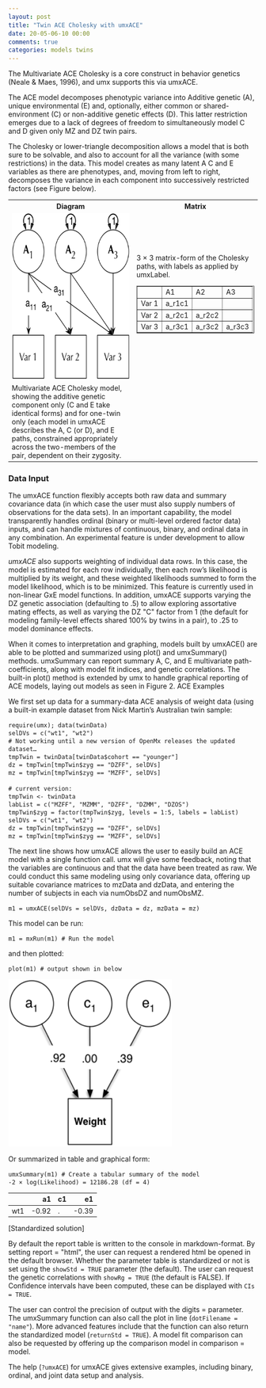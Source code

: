 ```yaml
---
layout: post
title: "Twin ACE Cholesky with umxACE"
date: 20-05-06-10 00:00
comments: true
categories: models twins
---
```


The Multivariate ACE Cholesky is a core construct in behavior genetics (Neale & Maes, 1996), and umx supports this via umxACE.

The ACE model decomposes phenotypic variance into Additive genetic (A), unique environmental (E) and, optionally, either common or shared-environment (C) or non-additive genetic effects (D). This latter restriction emerges due to a lack of degrees of freedom to simultaneously model C and D given only MZ and DZ twin pairs. 

The Cholesky or lower-triangle decomposition allows a model that is both sure to be solvable, and also to account for all the variance (with some restrictions) in the data. This model creates as many latent A C and E variables as there are phenotypes, and, moving from left to right, decomposes the variance in each component into successively restricted factors (see Figure below).

<table border="0" cellspacing="5" cellpadding="5">
	<tr><th>Diagram</th><th>Matrix</th></tr>
	<tr> <td width="50%"> <img src="/media/umxTwin/ACE.png" width="330" height="337" alt="ACE"></td>
		<td>3 &times; 3 matrix-form of the Cholesky paths, with labels as applied by umxLabel.
			<table border="1">
				<tr><td></td>     <td>A1</td>    <td>A2</td>    <td>A3</td>    </tr>
				<tr><td>Var 1</td><td>a_r1c1</td><td></td>      <td></td>      </tr>
				<tr><td>Var 2</td><td>a_r2c1</td><td>a_r2c2</td><td></td>      </tr>
				<tr><td>Var 3</td><td>a_r3c1</td><td>a_r3c2</td><td>a_r3c3</td></tr>
			</table>
		</td>
	</tr>
	<tr>
		<td colspan = "0">
			Multivariate ACE Cholesky model, showing the additive genetic component only (C and E take identical forms) and for one-twin only (each model in umxACE describes the A, C (or D), and E paths, constrained appropriately across the two-members of the pair, dependent on their zygosity. 
		</td>
	</tr>
</table>

### Data Input
The umxACE function flexibly accepts both raw data and summary covariance data (in which case the user must also supply numbers of observations for the data sets). In an important capability, the model transparently handles ordinal (binary or multi-level ordered factor data) inputs, and can handle mixtures of continuous, binary, and ordinal data in any combination. An experimental feature is under development to allow Tobit modeling.

*umxACE* also supports weighting of individual data rows. In this case, the model is estimated for each row individually, then each row’s likelihood is multiplied by its weight, and these weighted likelihoods summed to form the model likelihood, which is to be minimized. This feature is currently used in non-linear GxE model functions. In addition, umxACE supports varying the DZ genetic association (defaulting to .5) to allow exploring assortative mating effects, as well as varying the DZ "C" factor from 1 (the default for modeling family-level effects shared 100% by twins in a pair), to .25 to model dominance effects.

When it comes to interpretation and graphing, models built by umxACE() are able to be plotted and summarized using plot() and umxSummary() methods. umxSummary can report summary A, C, and E multivariate path-coefficients, along with model fit indices, and genetic correlations. The built-in plot() method is extended by umx to handle graphical reporting of ACE models, laying out models as seen in Figure 2.
ACE Examples

We first set up data for a summary-data ACE analysis of weight data (using a built-in example dataset from Nick Martin’s Australian twin sample:


```splus    
require(umx); data(twinData)
selDVs = c("wt1", "wt2")
# Not working until a new version of OpenMx releases the updated dataset…
tmpTwin = twinData[twinData$cohort == "younger"]
dz = tmpTwin[tmpTwin$zyg == "DZFF", selDVs]
mz = tmpTwin[tmpTwin$zyg == "MZFF", selDVs]

# current version:
tmpTwin <- twinData
labList = c("MZFF", "MZMM", "DZFF", "DZMM", "DZOS")
tmpTwin$zyg = factor(tmpTwin$zyg, levels = 1:5, labels = labList)
selDVs = c("wt1", "wt2")
dz = tmpTwin[tmpTwin$zyg == "DZFF", selDVs]
mz = tmpTwin[tmpTwin$zyg == "MZFF", selDVs]
```

The next line shows how umxACE allows the user to easily build an ACE model with a single function call. umx will give some feedback, noting that the variables are continuous and that the data have been treated as raw. We could conduct this same modeling using only covariance data, offering up suitable covariance matrices to mzData and dzData, and entering the number of subjects in each via numObsDZ and numObsMZ.

```splus
m1 = umxACE(selDVs = selDVs, dzData = dz, mzData = mz)
```
        
This model can be run:

```splus
m1 = mxRun(m1) # Run the model
```
and then plotted:

```splus
plot(m1) # output shown in below
```

<img src="/media/umxTwin/weight_ACE_plot.png" width="330" height="337" alt="ACE_uni_plot">


Or summarized in table and graphical form:

```splus
umxSummary(m1) # Create a tabular summary of the model
-2 × log(Likelihood) = 12186.28 (df = 4)
```

|    |    a1|c1 |    e1|
|:---|-----:|:--|-----:|
|wt1 | -0.92|.  | -0.39|
[Standardized solution]

By default the report table is written to the console in markdown-format. By setting report = "html", the user can request a rendered html be opened in the default browser. Whether the parameter table is standardized or not is set using the `showStd = TRUE` parameter (the default). The user can request the genetic correlations with `showRg = TRUE` (the default is FALSE). If Confidence intervals have been computed, these can be displayed with `CIs = TRUE`.

The user can control the precision of output with the digits = parameter. The umxSummary function can also call the plot in line (`dotFilename = "name"`). More advanced features include that the function can also return the standardized model (`returnStd = TRUE`). A model fit comparison can also be requested by offering up the comparison model in comparison = model.

The help (`?umxACE`) for umxACE gives extensive examples, including binary, ordinal, and joint data setup and analysis.
